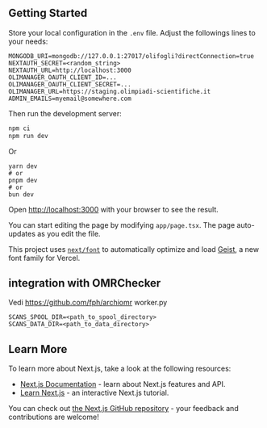 ## Getting Started

Store your local configuration in the `.env` file. Adjust the followings lines to your needs:

```
MONGODB_URI=mongodb://127.0.0.1:27017/olifogli?directConnection=true
NEXTAUTH_SECRET=<random_string>
NEXTAUTH_URL=http://localhost:3000
OLIMANAGER_OAUTH_CLIENT_ID=...
OLIMANAGER_OAUTH_CLIENT_SECRET=...
OLIMANAGER_URL=https://staging.olimpiadi-scientifiche.it
ADMIN_EMAILS=myemail@somewhere.com
```

Then run the development server:

```bash
npm ci
npm run dev
```

Or
```
yarn dev
# or
pnpm dev
# or
bun dev
```

Open [http://localhost:3000](http://localhost:3000) with your browser to see the result.

You can start editing the page by modifying `app/page.tsx`. The page auto-updates as you edit the file.

This project uses [`next/font`](https://nextjs.org/docs/app/building-your-application/optimizing/fonts) to automatically optimize and load [Geist](https://vercel.com/font), a new font family for Vercel.

## integration with OMRChecker

Vedi https://github.com/fph/archiomr worker.py

```
SCANS_SPOOL_DIR=<path_to_spool_directory>
SCANS_DATA_DIR=<path_to_data_directory>
```

## Learn More

To learn more about Next.js, take a look at the following resources:

- [Next.js Documentation](https://nextjs.org/docs) - learn about Next.js features and API.
- [Learn Next.js](https://nextjs.org/learn) - an interactive Next.js tutorial.

You can check out [the Next.js GitHub repository](https://github.com/vercel/next.js) - your feedback and contributions are welcome!

